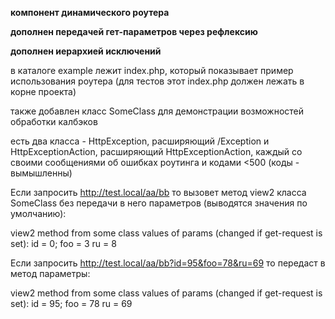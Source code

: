 **компонент динамического роутера**

**дополнен передачей гет-параметров через рефлексию**

**дополнен иерархией исключений**

в каталоге example лежит index.php, который показывает пример использования роутера (для тестов этот index.php должен лежать в корне проекта)

также добавлен класс SomeClass для демонстрации возможностей обработки калбэков

есть два класса - HttpException,  расширяющий /Exception и HttpExceptionAction, расширяющий HttpExceptionAction, каждый со своими сообщениями об ошибках роутинга 
и кодами <500 (коды - вымышленны)



Если запросить http://test.local/aa/bb то вызовет метод view2 класса SomeClass без передачи в него параметров (выводятся значения по умолчанию):

view2 method from some class values of params (changed if get-request is set): id = 0; foo = 3 ru = 8

Если запросить http://test.local/aa/bb?id=95&foo=78&ru=69 то передаст в метод параметры:

view2 method from some class values of params (changed if get-request is set): id = 95; foo = 78 ru = 69